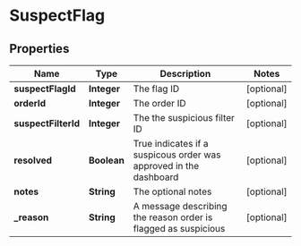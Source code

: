 # SuspectFlag

## Properties
Name | Type | Description | Notes
------------ | ------------- | ------------- | -------------
**suspectFlagId** | **Integer** | The flag ID |  [optional]
**orderId** | **Integer** | The order ID |  [optional]
**suspectFilterId** | **Integer** | The the suspicious filter ID |  [optional]
**resolved** | **Boolean** | True indicates if a suspicous order was approved in the dashboard |  [optional]
**notes** | **String** | The optional notes |  [optional]
**_reason** | **String** | A message describing the reason order is flagged as suspicious |  [optional]
